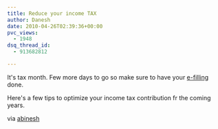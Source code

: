 ```yaml
---
title: Reduce your income TAX
author: Danesh
date: 2010-04-26T02:39:36+00:00
pvc_views:
  - 1948
dsq_thread_id:
  - 913682812

---
```

It's tax month. Few more days to go so make sure to have your [e-filling][1] done.

Here's a few tips to optimize your income tax contribution fr the coming years.



via [abinesh][2]

 [1]: https://e.hasil.org.my/
 [2]: http://www.abinesh.com/delirium/posts/reduce-income-tax-in-malaysia/